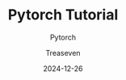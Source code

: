 ---
layout:     post
title:      Pytorch Tutorial
subtitle:   Pytorch
date:       2024-12-26
author:     Treaseven
header-img: img/bg18.jpg
catalog: true
tags:
    - Pytorch
---
